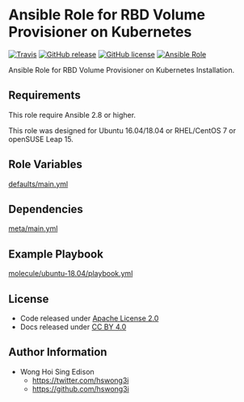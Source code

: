 # Ansible Role for RBD Volume Provisioner on Kubernetes

[![Travis](https://img.shields.io/travis/alvistack/ansible-role-kubernetes-rbd-provisioner.svg)](https://travis-ci.org/alvistack/ansible-role-kubernetes-rbd-provisioner)
[![GitHub release](https://img.shields.io/github/release/alvistack/ansible-role-kubernetes-rbd-provisioner.svg)](https://github.com/alvistack/ansible-role-kubernetes-rbd-provisioner)
[![GitHub license](https://img.shields.io/github/license/alvistack/ansible-role-kubernetes-rbd-provisioner.svg)](https://github.com/alvistack/ansible-role-kubernetes-rbd-provisioner/blob/master/LICENSE)
[![Ansible Role](https://img.shields.io/badge/galaxy-alvistack.kubernetes_rbd_provisioner-blue.svg)](https://galaxy.ansible.com/alvistack/kubernetes_rbd_provisioner)

Ansible Role for RBD Volume Provisioner on Kubernetes Installation.

## Requirements

This role require Ansible 2.8 or higher.

This role was designed for Ubuntu 16.04/18.04 or RHEL/CentOS 7 or openSUSE Leap 15.

## Role Variables

[defaults/main.yml](defaults/main.yml)

## Dependencies

[meta/main.yml](meta/main.yml)

## Example Playbook

[molecule/ubuntu-18.04/playbook.yml](molecule/ubuntu-18.04/playbook.yml)

## License

  - Code released under [Apache License 2.0](LICENSE)
  - Docs released under [CC BY 4.0](http://creativecommons.org/licenses/by/4.0/)

## Author Information

  - Wong Hoi Sing Edison
      - <https://twitter.com/hswong3i>
      - <https://github.com/hswong3i>
